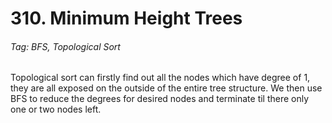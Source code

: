 # 310. Minimum Height Trees

###### Tag: BFS, Topological Sort

Topological sort can firstly find out all the nodes which have degree of 1, they are all exposed on the outside of the entire tree structure. We then use BFS to reduce the degrees for desired nodes and terminate til there only one or two nodes left.  